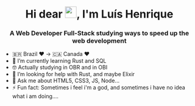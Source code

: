 <h1 align="center">Hi dear <img src="https://raw.githubusercontent.com/kaueMarques/kaueMarques/master/hi.gif" width="30px">, I'm Luís Henrique</h1>
<h3 align="center">A Web Developer Full-Stack studying ways to speed up the web development</h3>

- 🇧🇷 Brazil ❤️ -> 🇨🇦 Canada ❤️
- 🌱 I’m currently learning Rust and SQL
- 🤓 Actually studying in OBR and in OBI
- 🤔 I’m looking for help with Rust, and maybe Elixir 
- 💬 Ask me about HTML5, CSS3, JS, Node...
- ⚡ Fun fact: Sometimes i feel i'm a god, and sometimes i have no idea what i am doing....
